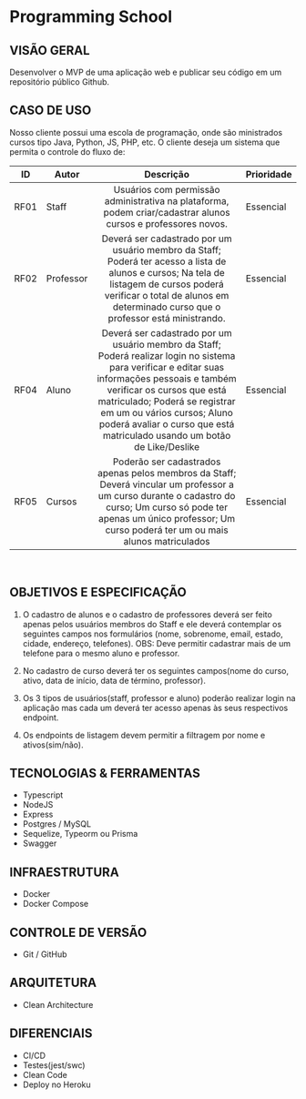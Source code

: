 # Programming School

## VISÃO GERAL

Desenvolver o MVP de uma aplicação web e publicar seu
código em um repositório público Github.

## CASO DE USO

Nosso cliente possui uma escola de programação, onde são ministrados cursos tipo Java,
Python, JS, PHP, etc. O cliente deseja um sistema que permita o controle do fluxo de:

|  ID  | Autor     |                                                                                                                                                         Descrição                                                                                                                                                         | Prioridade |
| :--: | --------- | :-----------------------------------------------------------------------------------------------------------------------------------------------------------------------------------------------------------------------------------------------------------------------------------------------------------------------: | ---------- |
| RF01 | Staff     |                                                                                                       Usuários com permissão administrativa na plataforma, podem criar/cadastrar alunos cursos e professores novos.                                                                                                       | Essencial  |
| RF02 | Professor |                                                Deverá ser cadastrado por um usuário membro da Staff; Poderá ter acesso a lista de alunos e cursos; Na tela de listagem de cursos poderá verificar o total de alunos em determinado curso que o professor está ministrando.                                                | Essencial  |
| RF04 | Aluno     | Deverá ser cadastrado por um usuário membro da Staff; Poderá realizar login no sistema para verificar e editar suas informações pessoais e também verificar os cursos que está matriculado; Poderá se registrar em um ou vários cursos; Aluno poderá avaliar o curso que está matriculado usando um botão de Like/Deslike | Essencial  |
| RF05 | Cursos    |                                              Poderão ser cadastrados apenas pelos membros da Staff; Deverá vincular um professor a um curso durante o cadastro do curso; Um curso só pode ter apenas um único professor; Um curso poderá ter um ou mais alunos matriculados                                               | Essencial  |

&nbsp;
&nbsp;

## OBJETIVOS E ESPECIFICAÇÃO

1. O cadastro de alunos e o cadastro de professores deverá ser feito apenas pelos usuários
   membros do Staff e ele deverá contemplar os seguintes campos nos formulários (nome,
   sobrenome, email, estado, cidade, endereço, telefones). OBS: Deve permitir cadastrar
   mais de um telefone para o mesmo aluno e professor.

2. No cadastro de curso deverá ter os seguintes campos(nome do curso, ativo, data de
   início, data de término, professor).

3. Os 3 tipos de usuários(staff, professor e aluno) poderão realizar login na aplicação mas
   cada um deverá ter acesso apenas às seus respectivos endpoint.

4. Os endpoints de listagem devem permitir a filtragem por nome e ativos(sim/não).

## TECNOLOGIAS & FERRAMENTAS

- Typescript
- NodeJS
- Express
- Postgres / MySQL
- Sequelize, Typeorm ou Prisma
- Swagger

## INFRAESTRUTURA

- Docker
- Docker Compose

## CONTROLE DE VERSÃO

- Git / GitHub

## ARQUITETURA

- Clean Architecture

## DIFERENCIAIS

- CI/CD
- Testes(jest/swc)
- Clean Code
- Deploy no Heroku
